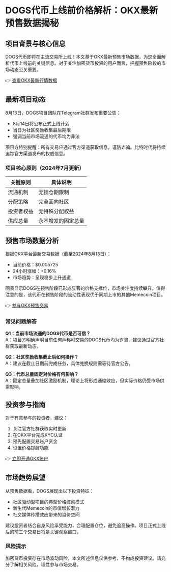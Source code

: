 # DOGS代币上线前价格解析：OKX最新预售数据揭秘

## 项目背景与核心信息
DOGS代币即将在主流交易所上线！本文基于OKX最新预售市场数据，为您全面解析代币上线前的关键信息。对于关注加密货币投资的用户而言，把握预售阶段的市场动态至关重要。

👉 [查看OKX最新行情数据](https://bit.ly/okx_welcome)

## 最新项目动态
8月13日，DOGS项目团队在Telegram社群发布重要公告：
- 8月14日将公布正式上线计划
- 当日为社区奖励收集最后期限
- 强调当前市场流通的代币均为非法

项目方特别提醒：所有交易应通过官方渠道获取信息，谨防诈骗。比特时代将持续追踪官方渠道发布的权威信息。

### 项目核心原则（2024年7月更新）
| 关键原则 | 具体说明 |
|---------|---------|
| 流通机制 | 无锁仓期限制 |
| 分配策略 | 完全面向社区 |
| 投资者权益 | 无特殊分配权益 |
| 供应总量 | 永不增发的固定总量 |

## 预售市场数据分析
根据OKX平台最新交易数据（截至2024年8月13日）：
- 当前价格：$0.005725
- 24小时涨幅：+0.16%
- 市场趋势：呈现稳步上升通道

图表显示DOGS在预售阶段已形成显著的价格支撑位，市场关注度持续攀升。值得注意的是，该代币在预售阶段的流动性表现优于同期上市的其他Memecoin项目。

👉 [参与OKX预售交易](https://bit.ly/okx_welcome)

### 常见问题解答
**Q1：当前市场流通的DOGS代币是否可信？**  
A：项目方明确声明目前任何声称可交易的DOGS代币均为诈骗，建议通过官方社群获取最新动态。

**Q2：社区奖励收集截止后如何操作？**  
A：建议在截止日期前完成任务，具体兑换规则需等待官方公告。

**Q3：代币总量固定对价格有何影响？**  
A：固定总量叠加社区激励机制，理论上将形成通缩效应，但实际价格仍受市场供需影响。

## 投资参与指南
对于有意参与的投资者，建议：
1. 关注官方社群获取实时更新
2. 在OKX平台完成KYC认证
3. 预先配置交易账户资金
4. 设置价格提醒功能

👉 [立即开通OKX账户](https://bit.ly/okx_welcome)

## 市场趋势展望
从预售数据看，DOGS展现出以下投资特征：
- 社区驱动型项目的典型价格波动模式
- 新生代Memecoin的市值增长潜力
- 社交媒体传播效应带来的溢价空间

建议投资者结合自身风险承受能力，合理配置仓位，避免追高操作。项目正式上线后的前三个交易日将是关键观察窗口。

### 风险提示
加密货币投资存在市场波动风险，本文所述信息仅供参考，不构成投资建议。请充分了解相关风险，理性参与市场交易。